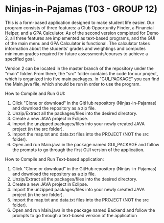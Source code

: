 # Ninjas-in-Pajamas (T03 - GROUP 12)

This is a form-based application designed to make student life easier. Our program consists of three features: a Club Opportunity Finder, a Financial Helper, and a GPA Calculator. As of the second version completed for Demo 2, all three features are implemented as text-based programs, and the GUI of the main menu and GPA Calculator is functional. The calculator takes information about the students' grades and weightings and computes minimum grades required for future assessments/courses to achieve a specified goal.

Version 2 can be located in the master branch of the repository under the "main" folder. From there, the "src" folder contains the code for our project, which is organized into five main packages. In "GUI_PACKAGE" you can find the Main.java file, which should be run in order to use the program.

How to Compile and Run GUI:
1. Click "Clone or download" in the GitHub repository (Ninjas-in-Pajamas) and download the repository as a zip file.
2. Unzip/Extract all the packages/files into the desired directory.
3. Create a new JAVA project in Eclipse.
4. Import the unzipped packages/files into your newly created JAVA project (in the src folder).
5. Import the map.txt and data.txt files into the PROJECT (NOT the src folder).
6. Open and run Main.java in the package named GUI_PACKAGE and follow the prompts to go through the first GUI version of the application.


How to Compile and Run Text-based application:
1. Click "Clone or download" in the GitHub repository (Ninjas-in-Pajamas) and download the repository as a zip file.
2. Unzip/Extract all the packages/files into the desired directory.
3. Create a new JAVA project in Eclipse.
4. Import the unzipped packages/files into your newly created JAVA project (in the src folder).
5. Import the map.txt and data.txt files into the PROJECT (NOT the src folder).
6. Open and run Main.java in the package named Backend and follow the prompts to go through a text-based version of the application

